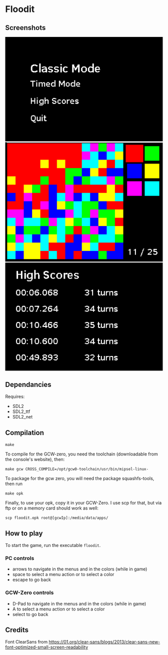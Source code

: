 # Floodit

## Screenshots

![screenshot](screenshots/main-menu.png "Main menu")
![screenshot](screenshots/in-game.png "In game")
![screenshot](screenshots/high-scores.png "High scores")

## Dependancies

Requires:

* SDL2
* SDL2_ttf
* SDL2_net

## Compilation

	make

To compile for the GCW-zero, you need the toolchain (downloadable from the
console's website), then:

	make gcw CROSS_COMPILE=/opt/gcw0-toolchain/usr/bin/mipsel-linux-

To package for the gcw zero, you will need the package squashfs-tools, then run

	make opk

Finally, to use your opk, copy it in your GCW-Zero. I use scp for that, but via
ftp or on a memory card should work as well:

	scp floodit.opk root@[gcwIp]:/media/data/apps/

## How to play

To start the game, run the executable ```floodit```.

### PC controls

* arrows to navigate in the menus and in the colors (while in game)
* space to select a menu action or to select a color
* escape to go back

### GCW-Zero controls

* D-Pad to navigate in the menus and in the colors (while in game)
* A to select a menu action or to select a color
* select to go back

## Credits

Font ClearSans from
https://01.org/clear-sans/blogs/2013/clear-sans-new-font-optimized-small-screen-readability
